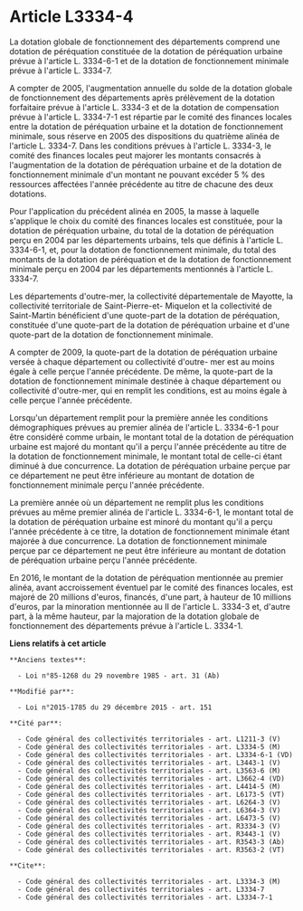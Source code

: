 # Article L3334-4

La dotation globale de fonctionnement des départements comprend une dotation de péréquation constituée de la dotation de
péréquation urbaine prévue à l'article L. 3334-6-1 et de la dotation de fonctionnement minimale prévue à l'article L. 3334-7.

A compter de 2005, l'augmentation annuelle du solde de la dotation globale de fonctionnement des départements après
prélèvement de la dotation forfaitaire prévue à l'article L. 3334-3 et de la dotation de compensation prévue à l'article L.
3334-7-1 est répartie par le comité des finances locales entre la dotation de péréquation urbaine et la dotation de
fonctionnement minimale, sous réserve en 2005 des dispositions du quatrième alinéa de l'article L. 3334-7. Dans les
conditions prévues à l'article L. 3334-3, le comité des finances locales peut majorer les montants consacrés à l'augmentation
de la dotation de péréquation urbaine et de la dotation de fonctionnement minimale d'un montant ne pouvant excéder 5 % des
ressources affectées l'année précédente au titre de chacune des deux dotations.

Pour l'application du précédent alinéa en 2005, la masse à laquelle s'applique le choix du comité des finances locales est
constituée, pour la dotation de péréquation urbaine, du total de la dotation de péréquation perçu en 2004 par les
départements urbains, tels que définis à l'article L. 3334-6-1, et, pour la dotation de fonctionnement minimale, du total des
montants de la dotation de péréquation et de la dotation de fonctionnement minimale perçu en 2004 par les départements
mentionnés à l'article L. 3334-7.

Les départements d'outre-mer, la collectivité départementale de Mayotte, la collectivité territoriale de Saint-Pierre-et-
Miquelon et la collectivité de Saint-Martin bénéficient d'une quote-part de la dotation de péréquation, constituée d'une
quote-part de la dotation de péréquation urbaine et d'une quote-part de la dotation de fonctionnement minimale.

A compter de 2009, la quote-part de la dotation de péréquation urbaine versée à chaque département ou collectivité d'outre-
mer est au moins égale à celle perçue l'année précédente. De même, la quote-part de la dotation de fonctionnement minimale
destinée à chaque département ou collectivité d'outre-mer, qui en remplit les conditions, est au moins égale à celle perçue
l'année précédente.

Lorsqu'un département remplit pour la première année les conditions démographiques prévues au premier alinéa de l'article L.
3334-6-1 pour être considéré comme urbain, le montant total de la dotation de péréquation urbaine est majoré du montant qu'il
a perçu l'année précédente au titre de la dotation de fonctionnement minimale, le montant total de celle-ci étant diminué à
due concurrence. La dotation de péréquation urbaine perçue par ce département ne peut être inférieure au montant de dotation
de fonctionnement minimale perçu l'année précédente.

La première année où un département ne remplit plus les conditions prévues au même premier alinéa de l'article L. 3334-6-1,
le montant total de la dotation de péréquation urbaine est minoré du montant qu'il a perçu l'année précédente à ce titre, la
dotation de fonctionnement minimale étant majorée à due concurrence. La dotation de fonctionnement minimale perçue par ce
département ne peut être inférieure au montant de dotation de péréquation urbaine perçu l'année précédente.

En 2016, le montant de la dotation de péréquation mentionnée au premier alinéa, avant accroissement éventuel par le comité
des finances locales, est majoré de 20 millions d'euros, financés, d'une part, à hauteur de 10 millions d'euros, par la
minoration mentionnée au II de l'article L. 3334-3 et, d'autre part, à la même hauteur, par la majoration de la dotation
globale de fonctionnement des départements prévue à l'article L. 3334-1.

**Liens relatifs à cet article**

	**Anciens textes**:

	  - Loi n°85-1268 du 29 novembre 1985 - art. 31 (Ab)

	**Modifié par**:

	  - Loi n°2015-1785 du 29 décembre 2015 - art. 151

	**Cité par**:

	  - Code général des collectivités territoriales - art. L1211-3 (V)
	  - Code général des collectivités territoriales - art. L3334-5 (M)
	  - Code général des collectivités territoriales - art. L3334-6-1 (VD)
	  - Code général des collectivités territoriales - art. L3443-1 (V)
	  - Code général des collectivités territoriales - art. L3563-6 (M)
	  - Code général des collectivités territoriales - art. L3662-4 (VD)
	  - Code général des collectivités territoriales - art. L4414-5 (M)
	  - Code général des collectivités territoriales - art. L6173-5 (VT)
	  - Code général des collectivités territoriales - art. L6264-3 (V)
	  - Code général des collectivités territoriales - art. L6364-3 (V)
	  - Code général des collectivités territoriales - art. L6473-5 (V)
	  - Code général des collectivités territoriales - art. R3334-3 (V)
	  - Code général des collectivités territoriales - art. R3443-1 (V)
	  - Code général des collectivités territoriales - art. R3543-3 (Ab)
	  - Code général des collectivités territoriales - art. R3563-2 (VT)

	**Cite**:

	  - Code général des collectivités territoriales - art. L3334-3 (M)
	  - Code général des collectivités territoriales - art. L3334-7
	  - Code général des collectivités territoriales - art. L3334-7-1
